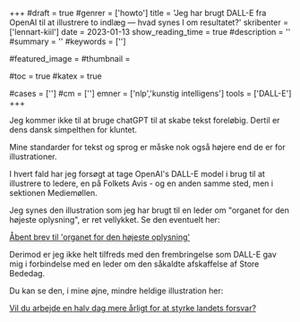 +++
#draft = true
#genrer = ['howto']
title = 'Jeg har brugt DALL-E fra OpenAI til at illustrere to indlæg — hvad synes I om resultatet?'
skribenter = ['lennart-kiil']
date = 2023-01-13
show_reading_time = true
#description = ''
#summary = ''
#keywords = ['']

#featured_image =
#thumbnail =

#toc = true
#katex = true

#cases = ['']
#cm = ['']
emner = ['nlp','kunstig intelligens']
tools = ['DALL-E']
+++

Jeg kommer ikke til at bruge chatGPT til at skabe tekst foreløbig. Dertil er dens dansk simpelthen for kluntet.

Mine standarder for tekst og sprog er måske nok også højere end de er for illustrationer.

I hvert fald har jeg forsøgt at tage OpenAI's DALL-E model i brug til at illustrere to ledere, en på Folkets Avis - og en anden samme sted, men i sektionen Mediemøllen.

Jeg synes den illustration som jeg har brugt til en leder om "organet for den højeste oplysning", er ret vellykket. Se den eventuelt her:

[Åbent brev til 'organet for den højeste oplysning'](https://www.folkets.dk/node/4762)

Derimod er jeg ikke helt tilfreds med den frembringelse som DALL-E gav mig i forbindelse med en leder om den såkaldte afskaffelse af Store Bededag.

Du kan se den, i mine øjne, mindre heldige illustration her:

[Vil du arbejde en halv dag mere årligt for at styrke landets forsvar?](https://www.folkets.dk/node/4763)

